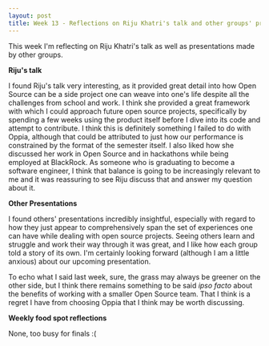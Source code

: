 ```yaml
---
layout: post
title: Week 13 - Reflections on Riju Khatri's talk and other groups' presentations
---
```


This week I'm reflecting on Riju Khatri's talk as well as presentations made by other groups. 


**Riju's talk**

I found Riju's talk very interesting, as it provided great detail into how Open Source can be a side project one can weave into one's life despite all the challenges from school and work. I think she provided a great framework with which I could approach future open source projects, specifically by spending a few weeks using the product itself before I dive into its code and attempt to contribute. I think this is definitely something I failed to do with Oppia, although that could be attributed to just how our performance is constrained by the format of the semester itself. I also liked how she discussed her work in Open Source and in hackathons while being employed at BlackRock. As someone who is graduating to become a software engineer, I think that balance is going to be increasingly relevant to me and it was reassuring to see Riju discuss that and answer my question about it. 


**Other Presentations**

I found others' presentations incredibly insightful, especially with regard to how they just appear to comprehensively span the set of experiences one can have while dealing with open source projects. Seeing others learn and struggle and work their way through it was great, and I like how each group told a story of its own. I'm certainly looking forward (although I am a little anxious) about our upcoming presentation. 

To echo what I said last week, sure, the grass may always be greener on the other side, but I think there remains something to be said _ipso facto_ about the benefits of working with a smaller Open Source team. That I think is a regret I have from choosing Oppia that I think may be worth discussing. 

**Weekly food spot reflections**

None, too busy for finals :(

